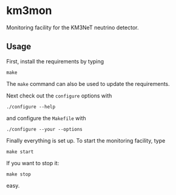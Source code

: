 # km3mon

Monitoring facility for the KM3NeT neutrino detector.

## Usage

First, install the requirements by typing

    make

The `make` command can also be used to update the requirements.

Next check out the `configure` options with

    ./configure --help

and configure the ``Makefile`` with

    ./configure --your --options

Finally everything is set up. To start the monitoring facility, type

    make start

If you want to stop it:

    make stop

easy.
